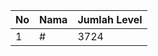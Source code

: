 | No | Nama            | Jumlah Level |
|----|-----------------|--------------|
| 1  | #    |    3724        |

